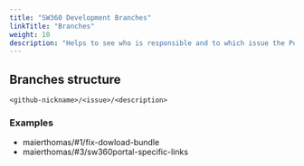```yaml
---
title: "SW360 Development Branches"
linkTitle: "Branches"
weight: 10
description: "Helps to see who is responsible and to which issue the Pull Request corresponds"
---
```


## Branches structure
`<github-nickname>/<issue>/<description>`

### Examples

- maierthomas/#1/fix-dowload-bundle
- maierthomas/#3/sw360portal-specific-links

